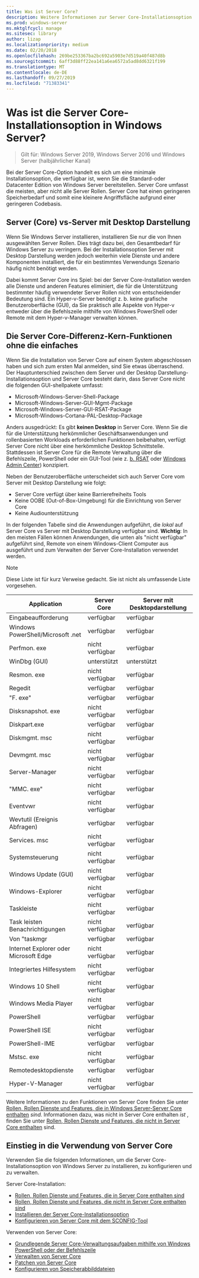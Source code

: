 ```yaml
---
title: Was ist Server Core?
description: Weitere Informationen zur Server Core-Installationsoption in Windows Server
ms.prod: windows-server
ms.mktglfcycl: manage
ms.sitesec: library
author: lizap
ms.localizationpriority: medium
ms.date: 02/20/2018
ms.openlocfilehash: 269be253367ba2bc692a5903e7d519a40f487d8b
ms.sourcegitcommit: 6aff3d88ff22ea141a6ea6572a5ad8dd6321f199
ms.translationtype: MT
ms.contentlocale: de-DE
ms.lasthandoff: 09/27/2019
ms.locfileid: "71383341"
---
```

# <a name="what-is-the-server-core-installation-option-in-windows-server"></a>Was ist die Server Core-Installationsoption in Windows Server?

> Gilt für: Windows Server 2019, Windows Server 2016 und Windows Server (halbjährlicher Kanal)

Bei der Server Core-Option handelt es sich um eine minimale Installationsoption, die verfügbar ist, wenn Sie die Standard-oder Datacenter Edition von Windows Server bereitstellen. Server Core umfasst die meisten, aber nicht alle Server Rollen. Server Core hat einen geringeren Speicherbedarf und somit eine kleinere Angriffsfläche aufgrund einer geringeren Codebasis. 

## <a name="server-core-vs-server-with-desktop-experience"></a>Server (Core) vs-Server mit Desktop Darstellung 
Wenn Sie Windows Server installieren, installieren Sie nur die von Ihnen ausgewählten Server Rollen. Dies trägt dazu bei, den Gesamtbedarf für Windows Server zu verringern. Bei der Installationsoption Server mit Desktop Darstellung werden jedoch weiterhin viele Dienste und andere Komponenten installiert, die für ein bestimmtes Verwendungs Szenario häufig nicht benötigt werden. 

Dabei kommt Server Core ins Spiel: bei der Server Core-Installation werden alle Dienste und anderen Features eliminiert, die für die Unterstützung bestimmter häufig verwendeter Server Rollen nicht von entscheidender Bedeutung sind. Ein Hyper-v-Server benötigt z. b. keine grafische Benutzeroberfläche (GUI), da Sie praktisch alle Aspekte von Hyper-v entweder über die Befehlszeile mithilfe von Windows PowerShell oder Remote mit dem Hyper-v-Manager verwalten können. 

## <a name="the-server-core-difference---core-capabilities-without-the-frills"></a>Die Server Core-Differenz-Kern-Funktionen ohne die einfaches
Wenn Sie die Installation von Server Core auf einem System abgeschlossen haben und sich zum ersten Mal anmelden, sind Sie etwas überraschend. Der Hauptunterschied zwischen dem Server und der Desktop Darstellung-Installationsoption und Server Core besteht darin, dass Server Core nicht die folgenden GUI-shellpakete umfasst:

- Microsoft-Windows-Server-Shell-Package
- Microsoft-Windows-Server-GUI-Mgmt-Package
- Microsoft-Windows-Server-GUI-RSAT-Package
- Microsoft-Windows-Cortana-PAL-Desktop-Package

Anders ausgedrückt: Es gibt **keinen Desktop** in Server Core. Wenn Sie die für die Unterstützung herkömmlicher Geschäftsanwendungen und rollenbasierten Workloads erforderlichen Funktionen beibehalten, verfügt Server Core nicht über eine herkömmliche Desktop Schnittstelle. Stattdessen ist Server Core für die Remote Verwaltung über die Befehlszeile, PowerShell oder ein GUI-Tool (wie z. [b. RSAT](../../remote/remote-server-administration-tools.md) oder [Windows Admin Center](../../manage/windows-admin-center/overview.md)) konzipiert.

Neben der Benutzeroberfläche unterscheidet sich auch Server Core vom Server mit Desktop Darstellung wie folgt:

- Server Core verfügt über keine Barrierefreiheits Tools
- Keine OOBE (Out-of-Box-Umgebung) für die Einrichtung von Server Core
- Keine Audiounterstützung

In der folgenden Tabelle sind die Anwendungen aufgeführt, die *lokal* auf Server Core vs Server mit Desktop Darstellung verfügbar sind. **Wichtig**: In den meisten Fällen können Anwendungen, die unten als "nicht verfügbar" aufgeführt sind, Remote von einem Windows-Client Computer aus ausgeführt und zum Verwalten der Server Core-Installation verwendet werden.

> [!NOTE]
> Diese Liste ist für kurz Verweise gedacht. Sie ist nicht als umfassende Liste vorgesehen.


| Application                     | Server Core     | Server mit Desktopdarstellung |
|------------------------------------|-----------------|--------------------------------|
| Eingabeaufforderung                     | verfügbar       | verfügbar                      |
| Windows PowerShell/Microsoft .net | verfügbar       | verfügbar                      |
| Perfmon. exe                        | nicht verfügbar  | verfügbar                      |
| WinDbg (GUI)                         | unterstützt       | unterstützt                      |
| Resmon. exe                         | nicht verfügbar   | verfügbar                      |
| Regedit                            | verfügbar       | verfügbar                      |
| "F. exe"                         | verfügbar       | verfügbar                      |
| Disksnapshot. exe                   | nicht verfügbar   | verfügbar                      |
| Diskpart.exe                       | verfügbar       | verfügbar                      |
| Diskmgmt. msc                       | nicht verfügbar   | verfügbar                      |
| Devmgmt. msc                        | nicht verfügbar   | verfügbar                      |
| Server-Manager                     | nicht verfügbar  | verfügbar                      |
| "MMC. exe"                            | nicht verfügbar   | verfügbar                      |
| Eventvwr                           | nicht verfügbar  | verfügbar                      |
| Wevtutil (Ereignis Abfragen)           | verfügbar       | verfügbar                      |
| Services. msc                       | nicht verfügbar   | verfügbar                      |
| Systemsteuerung                      | nicht verfügbar   | verfügbar                      |
| Windows Update (GUI)                 | nicht verfügbar | verfügbar                      |
| Windows-Explorer                   | nicht verfügbar   | verfügbar                      |
| Taskleiste                            | nicht verfügbar   | verfügbar                      |
| Task leisten Benachrichtigungen              | nicht verfügbar   | verfügbar                      |
| Von "taskmgr                            | verfügbar       | verfügbar                      |
| Internet Explorer oder Microsoft Edge          | nicht verfügbar   | verfügbar                      |
| Integriertes Hilfesystem               | nicht verfügbar   | verfügbar                      |
| Windows 10 Shell                   | nicht verfügbar   | verfügbar                      |
| Windows Media Player               | nicht verfügbar   | verfügbar                      |
| PowerShell                         | verfügbar       | verfügbar                      |
| PowerShell ISE                     | nicht verfügbar   | verfügbar                      |
| PowerShell-IME                     | verfügbar       | verfügbar                      |
| Mstsc. exe                          | nicht verfügbar   | verfügbar                      |
| Remotedesktopdienste            | verfügbar       | verfügbar                      |
| Hyper-V-Manager                    | nicht verfügbar  | verfügbar                      |


Weitere Informationen zu den Funktionen von Server Core finden Sie unter [Rollen, Rollen Dienste und Features, die in Windows Server-Server Core enthalten](server-core-roles-and-services.md) *sind.* Informationen dazu, was nicht in Server Core enthalten *ist* , finden Sie unter [Rollen, Rollen Dienste und Features, die nicht in Server Core enthalten](server-core-removed-roles.md) sind.

## <a name="get-started-using-server-core"></a>Einstieg in die Verwendung von Server Core
Verwenden Sie die folgenden Informationen, um die Server Core-Installationsoption von Windows Server zu installieren, zu konfigurieren und zu verwalten.

Server Core-Installation: 
- [Rollen, Rollen Dienste und Features, die in Server Core enthalten sind](server-core-roles-and-services.md)
- [Rollen, Rollen Dienste und Features, die nicht in Server Core enthalten sind](server-core-removed-roles.md)
- [Installieren der Server Core-Installationsoption](../../get-started/getting-started-with-server-core.md)
- [Konfigurieren von Server Core mit dem SCONFIG-Tool](../../get-started/sconfig-on-ws2016.md)

Verwenden von Server Core:
- [Grundlegende Server Core-Verwaltungsaufgaben mithilfe von Windows PowerShell oder der Befehlszeile](server-core-administer.md)
- [Verwalten von Server Core](server-core-manage.md)
- [Patchen von Server Core](server-core-servicing.md)
- [Konfigurieren von Speicherabbilddateien](server-core-memory-dump.md)